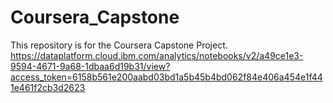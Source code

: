 # Coursera_Capstone
This repository is for the Coursera Capstone Project.
https://dataplatform.cloud.ibm.com/analytics/notebooks/v2/a49ce1e3-9594-4671-9a68-1dbaa6d19b31/view?access_token=6158b561e200aabd03bd1a5b45b4bd062f84e406a454e1f441e461f2cb3d2623
